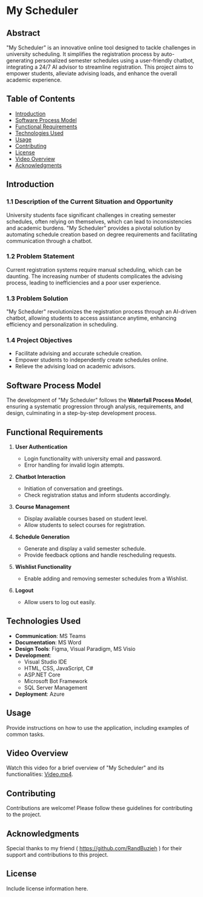 # My Scheduler

## Abstract
"My Scheduler" is an innovative online tool designed to tackle challenges in university scheduling. It simplifies the registration process by auto-generating personalized semester schedules using a user-friendly chatbot, integrating a 24/7 AI advisor to streamline registration. This project aims to empower students, alleviate advising loads, and enhance the overall academic experience.

## Table of Contents
- [Introduction](#introduction)
- [Software Process Model](#software-process-model)
- [Functional Requirements](#functional-requirements)
- [Technologies Used](#technologies-used)
- [Usage](#usage)
- [Contributing](#contributing)
- [License](#license)
- [Video Overview](#video-overview)
- [Acknowledgments](#acknowledgments)

## Introduction
### 1.1 Description of the Current Situation and Opportunity
University students face significant challenges in creating semester schedules, often relying on themselves, which can lead to inconsistencies and academic burdens. "My Scheduler" provides a pivotal solution by automating schedule creation based on degree requirements and facilitating communication through a chatbot.

### 1.2 Problem Statement
Current registration systems require manual scheduling, which can be daunting. The increasing number of students complicates the advising process, leading to inefficiencies and a poor user experience.

### 1.3 Problem Solution
"My Scheduler" revolutionizes the registration process through an AI-driven chatbot, allowing students to access assistance anytime, enhancing efficiency and personalization in scheduling.

### 1.4 Project Objectives
- Facilitate advising and accurate schedule creation.
- Empower students to independently create schedules online.
- Relieve the advising load on academic advisors.

## Software Process Model
The development of "My Scheduler" follows the **Waterfall Process Model**, ensuring a systematic progression through analysis, requirements, and design, culminating in a step-by-step development process.

## Functional Requirements
1. **User Authentication**
   - Login functionality with university email and password.
   - Error handling for invalid login attempts.

2. **Chatbot Interaction**
   - Initiation of conversation and greetings.
   - Check registration status and inform students accordingly.

3. **Course Management**
   - Display available courses based on student level.
   - Allow students to select courses for registration.

4. **Schedule Generation**
   - Generate and display a valid semester schedule.
   - Provide feedback options and handle rescheduling requests.

5. **Wishlist Functionality**
   - Enable adding and removing semester schedules from a Wishlist.

6. **Logout**
   - Allow users to log out easily.

## Technologies Used
- **Communication**: MS Teams
- **Documentation**: MS Word
- **Design Tools**: Figma, Visual Paradigm, MS Visio
- **Development**: 
  - Visual Studio IDE
  - HTML, CSS, JavaScript, C#
  - ASP.NET Core
  - Microsoft Bot Framework
  - SQL Server Management
- **Deployment**: Azure

## Usage
Provide instructions on how to use the application, including examples of common tasks.

## Video Overview
Watch this video for a brief overview of "My Scheduler" and its functionalities: [Video.mp4](https://github.com/RandNassar02/MyScheduler/blob/master/Video.mp4).

## Contributing
Contributions are welcome! Please follow these guidelines for contributing to the project.

## Acknowledgments
Special thanks to my friend ( https://github.com/RandBuzieh ) for their support and contributions to this project.

## License
Include license information here.
